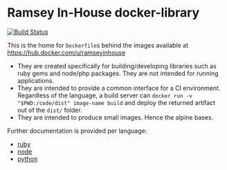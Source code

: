 # Ramsey In-House docker-library

[![Build Status](https://img.shields.io/travis/KeltonKarboviak/docker-library/master.svg?logo=travis)](https://travis-ci.com/KeltonKarboviak/docker-library)

This is the home for `Dockerfile`s behind the images available at https://hub.docker.com/u/ramseyinhouse

- They are created specifically for building/developing libraries such as ruby gems and node/php packages. They are not intended for running applications.
- They are intended to provide a common interface for a CI environment. Regardless of the language, a build server can `docker run -v "$PWD:/code/dist" image-name build` and deploy the returned artifact out of the `dist/` folder.
- They are intended to produce small images. Hence the alpine bases.

Further documentation is provided per language:
 - [ruby](ruby-builder/README.md)
 - [node](node-builder/README.md)
 - [python](python-builder/README.md)
